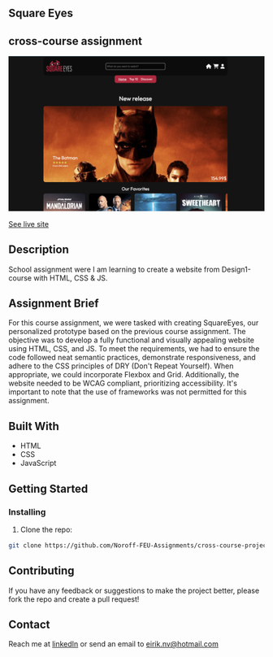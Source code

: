 ## Square Eyes

## cross-course assignment

![image](./assets/readme.png)

[See live site](https://cross-course-project-veskje.netlify.app/)

## Description

School assignment were I am learning to create a website from Design1-course with HTML, CSS & JS.

## Assignment Brief

For this course assignment, we were tasked with creating SquareEyes, our personalized prototype based on the previous course assignment. The objective was to develop a fully functional and visually appealing website using HTML, CSS, and JS. To meet the requirements, we had to ensure the code followed neat semantic practices, demonstrate responsiveness, and adhere to the CSS principles of DRY (Don't Repeat Yourself). When appropriate, we could incorporate Flexbox and Grid. Additionally, the website needed to be WCAG compliant, prioritizing accessibility. It's important to note that the use of frameworks was not permitted for this assignment.

## Built With

- HTML
- CSS
- JavaScript

## Getting Started

### Installing

1. Clone the repo:

```bash
git clone https://github.com/Noroff-FEU-Assignments/cross-course-project-EVeskje.git
```

## Contributing

If you have any feedback or suggestions to make the project better, please fork the repo and create a pull request!

## Contact

Reach me at [linkedIn](https://www.linkedin.com/in/env-link/) or send an email to eirik.nv@hotmail.com
